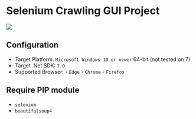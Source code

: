 # Selenium Crawling GUI Project
![](https://raw.githubusercontent.com/ksj-10th-a09/sqli-detection-gui/main/image/1.png)

## Configuration
- Target Platform: `Microsoft Windows 10 or newer` 64-bit (not tested on 7)
- Target .Net SDK: `7.0`
- Supported Browser:
				- `Edge`
				- `Chrome`
				- `Firefox`

## Require PIP module
- `selenium`
- `beautifulsoup4`
